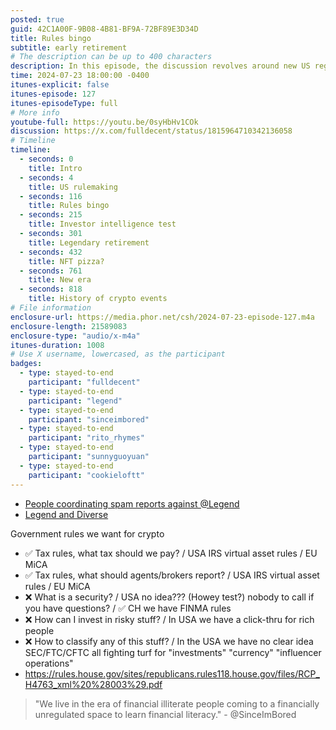 ```yaml
---
posted: true
guid: 42C1A00F-9B08-4B81-BF9A-72BF89E3D34D
title: Rules bingo
subtitle: early retirement
# The description can be up to 400 characters
description: In this episode, the discussion revolves around new US regulations for cryptocurrency, highlighting its transition from a fringe element to a mainstream financial asset. They cover the legislative journey, the changing use cases of cryptocurrencies like Bitcoin and Ethereum, and the significant global differences in regulatory approaches. The conversation also scrutinizes the current landscape of crypto events, the influx of high-profile personalities, and the contrast between true builders in the space and those merely seeking profit. The episode wraps up with insights into the challenges and opportunities ahead for crypto in the regulatory and public spheres.
time: 2024-07-23 18:00:00 -0400
itunes-explicit: false
itunes-episode: 127
itunes-episodeType: full
# More info
youtube-full: https://youtu.be/0syHbHv1COk
discussion: https://x.com/fulldecent/status/1815964710342136058
# Timeline
timeline:
  - seconds: 0
    title: Intro
  - seconds: 4
    title: US rulemaking
  - seconds: 116
    title: Rules bingo
  - seconds: 215
    title: Investor intelligence test
  - seconds: 301
    title: Legendary retirement
  - seconds: 432
    title: NFT pizza?
  - seconds: 761
    title: New era
  - seconds: 818
    title: History of crypto events
# File information
enclosure-url: https://media.phor.net/csh/2024-07-23-episode-127.m4a
enclosure-length: 21589083
enclosure-type: "audio/x-m4a"
itunes-duration: 1008
# Use X username, lowercased, as the participant
badges:
  - type: stayed-to-end
    participant: "fulldecent"
  - type: stayed-to-end
    participant: "legend"
  - type: stayed-to-end
    participant: "sinceimbored"
  - type: stayed-to-end
    participant: "rito_rhymes"
  - type: stayed-to-end
    participant: "sunnyguoyuan"
  - type: stayed-to-end
    participant: "cookieloftt"
---
```


- [People coordinating spam reports against @Legend](https://x.com/Legend/status/1501699530613530630)
- [Legend and Diverse](https://x.com/search?q=%40legend%20%40diverse&src=typed_query)

<!--end of quick notes-->

Government rules we want for crypto
- ✅ Tax rules, what tax should we pay? / USA IRS virtual asset rules / EU MiCA
- ✅ Tax rules, what should agents/brokers report? / USA IRS virtual asset rules / EU MiCA
- ❌ What is a security? / USA no idea??? (Howey test?) nobody to call if you have questions? / ✅ CH we have FINMA rules
- ❌ How can I invest in risky stuff? / In USA we have a click-thru for rich people
- ❌ How to classify any of this stuff? / In the USA we have no clear idea SEC/FTC/CFTC all fighting turf for "investments" "currency" "influencer operations"
- https://rules.house.gov/sites/republicans.rules118.house.gov/files/RCP_H4763_xml%20%28003%29.pdf 

> "We live in the era of financial illiterate people coming to a financially unregulated space to learn financial literacy." - @SinceImBored